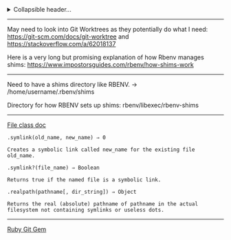 <details>
<summary>Collapsible header...</summary> 
I want a system for managing C and C++ library versions for me. It would be able to seamlessly switch between versions as well as download specific versions by hooking into github. Maybe look into how asdf works.

Will probably have to interface with specific shells so should probably build an easy way to interface with the ones I might want(dash, bash, zsh, elvish)

No build system abstraction, it will be strictly for managing and installing versions at the moment. Having some kind of build system integrated should be a separate project built on top as a separate program.

This would also be flexible enough to allow version management of things such as ruby or other programs

Having a nice TUI would be great, maybe using something like the Ruby TUI kit to build it out.

---

- Shell interface/hook
- Directory system that holds the packages
	- Install directory -> this is where the git/build files/etc are
	- Build directory -> this is where build targets are moved to. E.g raylib lets you build for linux but also web and windows. Having those built versions in different directories would be very nice
- Shim that activates or deactivates certain versions. This would also modify the build dirs.
- Packages are called Knapsacks, they are tarballs that contain configuration files used to install or download the software.
	- A configuration file
	- A .rb installation file
If a package requires to download from a remote repo then it should be a `remote.knapsack`
If a package is a version manager then it should be a `manager.knapsack`
If it is a single version and doesnt depend on downloading things(other package dependencies are an exception) then it is just a ``.knapsack`

---

First test project: making raylib into a remote package with which I can add into and use for a C project.

it will need to keep track of how to:
- "install" raylib files into kobold
- treat dynamic and static as seperate "versions"
- allow setting a raylib version inside my C project

Kobold will -> read the kobold file -> download raylib from github -> checkout correct version
When it checks out it should place it into a specific custom orphaned branch.
For now, it should be built and managed manually by the user.
Allow user to name give an extra tag to the version(e.g if they want to build using web it should be a different "version" then the one used for linux)
Allow kobold to manage shims that will exist inside the project directory where the project can build and utilize them.

The benefit of this is automatic setup of the correct version of a dependency, allowing for reuse of the same dependency across the system automatically if desired but if required it can also use a specific custom version separate from the rest of the dependencies(i.e if you need your specific project to have custom compile flags)
 </details>


---

May need to look into Git Worktrees as they potentially do what I need: https://git-scm.com/docs/git-worktree and https://stackoverflow.com/a/62018137

Here is a very long but promising explanation of how Rbenv manages shims: https://www.impostorsguides.com/rbenv/how-shims-work

---

Need to have a shims directory like RBENV. -> /home/username/.rbenv/shims

Directory for how RBENV sets up shims: rbenv/libexec/rbenv-shims

---

[File class doc](https://rubydoc.info/stdlib/core/File)

`.symlink(old_name, new_name) ⇒ 0`

    Creates a symbolic link called new_name for the existing file old_name.

`.symlink?(file_name) ⇒ Boolean`

    Returns true if the named file is a symbolic link.

`.realpath(pathname[, dir_string]) ⇒ Object`

    Returns the real (absolute) pathname of pathname in the actual filesystem not containing symlinks or useless dots.
    
---

[Ruby Git Gem](https://github.com/ruby-git/ruby-git)
